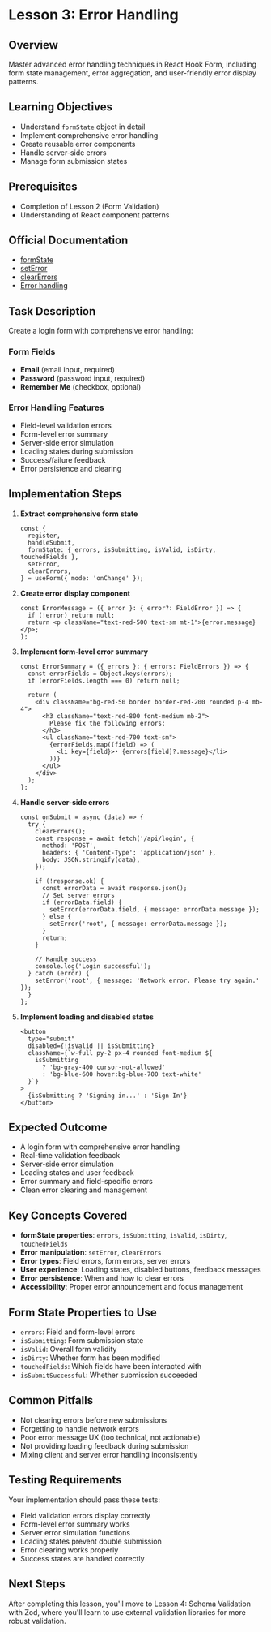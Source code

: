 # Lesson 3: Error Handling

## Overview

Master advanced error handling techniques in React Hook Form, including form state management, error aggregation, and user-friendly error display patterns.

## Learning Objectives

- Understand `formState` object in detail
- Implement comprehensive error handling
- Create reusable error components
- Handle server-side errors
- Manage form submission states

## Prerequisites

- Completion of Lesson 2 (Form Validation)
- Understanding of React component patterns

## Official Documentation

- [formState](https://react-hook-form.com/docs/useform/formstate)
- [setError](https://react-hook-form.com/docs/useform/seterror)
- [clearErrors](https://react-hook-form.com/docs/useform/clearerrors)
- [Error handling](https://react-hook-form.com/docs/advanced-usage#ErrorHandling)

## Task Description

Create a login form with comprehensive error handling:

### Form Fields

- **Email** (email input, required)
- **Password** (password input, required)
- **Remember Me** (checkbox, optional)

### Error Handling Features

- Field-level validation errors
- Form-level error summary
- Server-side error simulation
- Loading states during submission
- Success/failure feedback
- Error persistence and clearing

## Implementation Steps

1. **Extract comprehensive form state**

   ```tsx
   const {
     register,
     handleSubmit,
     formState: { errors, isSubmitting, isValid, isDirty, touchedFields },
     setError,
     clearErrors,
   } = useForm({ mode: 'onChange' });
   ```

2. **Create error display component**

   ```tsx
   const ErrorMessage = ({ error }: { error?: FieldError }) => {
     if (!error) return null;
     return <p className="text-red-500 text-sm mt-1">{error.message}</p>;
   };
   ```

3. **Implement form-level error summary**

   ```tsx
   const ErrorSummary = ({ errors }: { errors: FieldErrors }) => {
     const errorFields = Object.keys(errors);
     if (errorFields.length === 0) return null;

     return (
       <div className="bg-red-50 border border-red-200 rounded p-4 mb-4">
         <h3 className="text-red-800 font-medium mb-2">
           Please fix the following errors:
         </h3>
         <ul className="text-red-700 text-sm">
           {errorFields.map((field) => (
             <li key={field}>• {errors[field]?.message}</li>
           ))}
         </ul>
       </div>
     );
   };
   ```

4. **Handle server-side errors**

   ```tsx
   const onSubmit = async (data) => {
     try {
       clearErrors();
       const response = await fetch('/api/login', {
         method: 'POST',
         headers: { 'Content-Type': 'application/json' },
         body: JSON.stringify(data),
       });

       if (!response.ok) {
         const errorData = await response.json();
         // Set server errors
         if (errorData.field) {
           setError(errorData.field, { message: errorData.message });
         } else {
           setError('root', { message: errorData.message });
         }
         return;
       }

       // Handle success
       console.log('Login successful');
     } catch (error) {
       setError('root', { message: 'Network error. Please try again.' });
     }
   };
   ```

5. **Implement loading and disabled states**
   ```tsx
   <button
     type="submit"
     disabled={!isValid || isSubmitting}
     className={`w-full py-2 px-4 rounded font-medium ${
       isSubmitting
         ? 'bg-gray-400 cursor-not-allowed'
         : 'bg-blue-600 hover:bg-blue-700 text-white'
     }`}
   >
     {isSubmitting ? 'Signing in...' : 'Sign In'}
   </button>
   ```

## Expected Outcome

- A login form with comprehensive error handling
- Real-time validation feedback
- Server-side error simulation
- Loading states and user feedback
- Error summary and field-specific errors
- Clean error clearing and management

## Key Concepts Covered

- **formState properties**: `errors`, `isSubmitting`, `isValid`, `isDirty`, `touchedFields`
- **Error manipulation**: `setError`, `clearErrors`
- **Error types**: Field errors, form errors, server errors
- **User experience**: Loading states, disabled buttons, feedback messages
- **Error persistence**: When and how to clear errors
- **Accessibility**: Proper error announcement and focus management

## Form State Properties to Use

- `errors`: Field and form-level errors
- `isSubmitting`: Form submission state
- `isValid`: Overall form validity
- `isDirty`: Whether form has been modified
- `touchedFields`: Which fields have been interacted with
- `isSubmitSuccessful`: Whether submission succeeded

## Common Pitfalls

- Not clearing errors before new submissions
- Forgetting to handle network errors
- Poor error message UX (too technical, not actionable)
- Not providing loading feedback during submission
- Mixing client and server error handling inconsistently

## Testing Requirements

Your implementation should pass these tests:

- Field validation errors display correctly
- Form-level error summary works
- Server error simulation functions
- Loading states prevent double submission
- Error clearing works properly
- Success states are handled correctly

## Next Steps

After completing this lesson, you'll move to Lesson 4: Schema Validation with Zod, where you'll learn to use external validation libraries for more robust validation.
